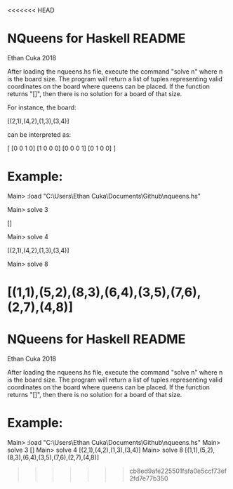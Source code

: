 <<<<<<< HEAD
# NQueens for Haskell README
Ethan Cuka 2018

After loading the nqueens.hs file, execute the command "solve n" where n is the board size. The program will return a list of tuples representing valid coordinates on the board where queens can be placed. If the function returns "[]", then there is no solution for a board of that size.

For instance, the board:

[(2,1),(4,2),(1,3),(3,4)]

can be interpreted as:

[
[0 0 1 0]
[1 0 0 0]
[0 0 0 1]
[0 1 0 0]
]

# Example:

Main> :load "C:\\Users\\Ethan Cuka\\Documents\\Github\\nqueens.hs"

Main> solve 3

[]

Main> solve 4

[(2,1),(4,2),(1,3),(3,4)]

Main> solve 8

[(1,1),(5,2),(8,3),(6,4),(3,5),(7,6),(2,7),(4,8)]
=======
# NQueens for Haskell README
Ethan Cuka 2018

After loading the nqueens.hs file, execute the command "solve n" where n is the board size. The program will return a list of tuples representing valid coordinates on the board where queens can be placed. If the function returns "[]", then there is no solution for a board of that size.

# Example:

Main> :load "C:\\Users\\Ethan Cuka\\Documents\\Github\\nqueens.hs"
Main> solve 3
[]
Main> solve 4
[(2,1),(4,2),(1,3),(3,4)]
Main> solve 8
[(1,1),(5,2),(8,3),(6,4),(3,5),(7,6),(2,7),(4,8)]
>>>>>>> cb8ed9afe225501fafa0e5ccf73ef2fd7e77b350
